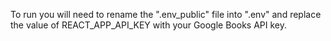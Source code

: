 To run you will need to rename the ".env_public" file into ".env" and replace the value of REACT_APP_API_KEY with your Google Books API key.